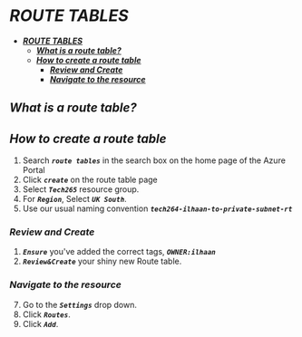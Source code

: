 # ***ROUTE TABLES***
- [***ROUTE TABLES***](#route-tables)
  - [***What is a route table?***](#what-is-a-route-table)
  - [***How to create a route table***](#how-to-create-a-route-table)
    - [***Review and Create***](#review-and-create)
    - [***Navigate to the resource***](#navigate-to-the-resource)

## ***What is a route table?***
## ***How to create a route table***
1. Search ***`route tables`*** in the search box on the home page of the Azure Portal
2. Click ***`create`*** on the route table page
3.  Select ***`Tech265`*** resource group.
4. For ***`Region`***, Select ***`UK South`***.
5. Use our usual naming convention ***`tech264-ilhaan-to-private-subnet-rt`***
 
### ***Review and Create***
1. ***`Ensure`*** you've added the correct tags, ***`OWNER:ilhaan`***
2. ***`Review&Create`*** your shiny new Route table.
 
### ***Navigate to the resource***
 
7. Go to the ***`Settings`*** drop down.
8. Click ***`Routes`***.
9. Click ***`Add`***.